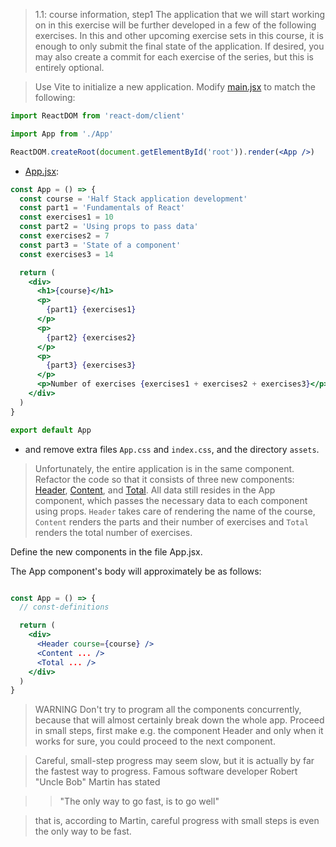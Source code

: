 >1.1: course information, step1
The application that we will start working on in this exercise will be further developed in a few of the following exercises. In this and other upcoming exercise sets in this course, it is enough to only submit the final state of the application. If desired, you may also create a commit for each exercise of the series, but this is entirely optional.

>Use Vite to initialize a new application. Modify [main.jsx]() to match the following:

```jsx
import ReactDOM from 'react-dom/client'

import App from './App'

ReactDOM.createRoot(document.getElementById('root')).render(<App />)
```

- [App.jsx]():

```jsx
const App = () => {
  const course = 'Half Stack application development'
  const part1 = 'Fundamentals of React'
  const exercises1 = 10
  const part2 = 'Using props to pass data'
  const exercises2 = 7
  const part3 = 'State of a component'
  const exercises3 = 14

  return (
    <div>
      <h1>{course}</h1>
      <p>
        {part1} {exercises1}
      </p>
      <p>
        {part2} {exercises2}
      </p>
      <p>
        {part3} {exercises3}
      </p>
      <p>Number of exercises {exercises1 + exercises2 + exercises3}</p>
    </div>
  )
}

export default App
```

- and remove extra files `App.css` and `index.css`, and the directory `assets`.

>Unfortunately, the entire application is in the same component. Refactor the code so that it consists of three new components: [Header](), [Content](), and [Total](). All data still resides in the App component, which passes the necessary data to each component using props. `Header` takes care of rendering the name of the course, `Content` renders the parts and their number of exercises and `Total` renders the total number of exercises.

Define the new components in the file App.jsx.

The App component's body will approximately be as follows:

```jsx

const App = () => {
  // const-definitions

  return (
    <div>
      <Header course={course} />
      <Content ... />
      <Total ... />
    </div>
  )
}
```

>WARNING Don't try to program all the components concurrently, because that will almost certainly break down the whole app. Proceed in small steps, first make e.g. the component Header and only when it works for sure, you could proceed to the next component.

>Careful, small-step progress may seem slow, but it is actually by far the fastest way to progress. Famous software developer Robert "Uncle Bob" Martin has stated

>>"The only way to go fast, is to go well"

>that is, according to Martin, careful progress with small steps is even the only way to be fast.

